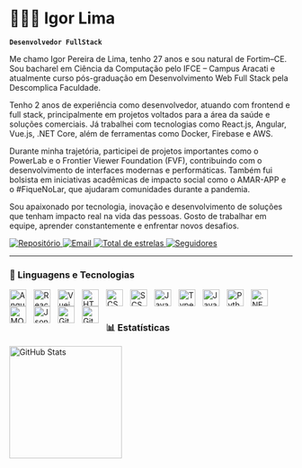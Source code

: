 # 👩🏻‍💻 Igor Lima

**`Desenvolvedor FullStack`**

Me chamo Igor Pereira de Lima, tenho 27 anos e sou natural de Fortim–CE. Sou bacharel em Ciência da Computação pelo IFCE – Campus Aracati e atualmente curso pós-graduação em Desenvolvimento Web Full Stack pela Descomplica Faculdade.

Tenho 2 anos de experiência como desenvolvedor, atuando com frontend e full stack, principalmente em projetos voltados para a área da saúde e soluções comerciais. Já trabalhei com tecnologias como React.js, Angular, Vue.js, .NET Core, além de ferramentas como Docker, Firebase e AWS.

Durante minha trajetória, participei de projetos importantes como o PowerLab e o Frontier Viewer Foundation (FVF), contribuindo com o desenvolvimento de interfaces modernas e performáticas. Também fui bolsista em iniciativas acadêmicas de impacto social como o AMAR-APP e o #FiqueNoLar, que ajudaram comunidades durante a pandemia.

Sou apaixonado por tecnologia, inovação e desenvolvimento de soluções que tenham impacto real na vida das pessoas. Gosto de trabalhar em equipe, aprender constantemente e enfrentar novos desafios.

<p align="left">
    <a href="https://github.com/IgorPLima?tab=repositories&sort=stargazers">
        <img 
            alt="Repositório" 
            title="Repositório" 
            src="https://custom-icon-badges.demolab.com/badge/-My%20Repos-blue?style=for-the-badge&logoColor=white&logo=repo"
        />
    </a>
    <a href="mailto:igorpereira201425@gmail.com">
        <img 
            alt="Email" 
            title="" 
            src="https://custom-icon-badges.demolab.com/badge/-hermione@spew.co.uk-red?style=for-the-badge&logo=mention&logoColor=white"
        />
    </a> 
    <a href="https://github.com/IgorPLima?tab=repositories&sort=stargazers">
        <img 
            alt="Total de estrelas" 
            title="Total de estrelas GitHub" 
            src="https://custom-icon-badges.demolab.com/github/stars/IgorPLima?color=55960c&style=for-the-badge&labelColor=488207&logo=star&label=estrelas"
        />
    </a>
    <a href="https://github.com/IgorPLima?tab=followers">
        <img 
            alt="Seguidores" 
            title="Me siga no GitHub" 
            src="https://custom-icon-badges.demolab.com/github/followers/IgorPLima?color=236ad3&labelColor=1155ba&style=for-the-badge&logo=github&label=Seguidores&logoColor=white"
        />
    </a>
</p>

---

### 🤖 Linguagens e Tecnologias

<img 
    align="left" 
    alt="Angular"
    title="Angular" 
    width="30px" 
    style="padding-right: 10px;" 
    src="https://cdn.jsdelivr.net/gh/devicons/devicon@latest/icons/angularjs/angularjs-original.svg"         
/>
          
<img 
    align="left" 
    alt="React" 
    title="React"
    width="30px" 
    style="padding-right: 10px;" 
    src="https://cdn.jsdelivr.net/gh/devicons/devicon@latest/icons/react/react-original.svg"
/>

<img 
    align="left" 
    alt="Vuejs"
    title="Vuejs" 
    width="30px" 
    style="padding-right: 10px;" 
    src="https://cdn.jsdelivr.net/gh/devicons/devicon@latest/icons/vuejs/vuejs-original.svg" 
/>

<img 
    align="left" 
    alt="HTML5" 
    title="HTML5"
    width="30px" 
    style="padding-right: 10px;" 
    src="https://cdn.jsdelivr.net/gh/devicons/devicon@latest/icons/html5/html5-original.svg" 
/>

<img 
    align="left" 
    alt="CSS3" 
    title="CSS3"
    width="30px" 
    style="padding-right: 10px;" 
    src="https://cdn.jsdelivr.net/gh/devicons/devicon@latest/icons/css3/css3-original.svg"
/>

<img 
    align="left" 
    alt="SCSS" 
    title="SCSS"
    width="30px" 
    style="padding-right: 10px;" 
    src="https://cdn.jsdelivr.net/gh/devicons/devicon@latest/icons/sass/sass-original.svg"
/>

<img 
    align="left" 
    alt="JavaScript" 
    title="JavaScript"
    width="30px" 
    style="padding-right: 10px;" 
    src="https://cdn.jsdelivr.net/gh/devicons/devicon@latest/icons/javascript/javascript-original.svg"
/>

<img 
    align="left" 
    alt="TypeScript" 
    title="TypeScript"
    width="30px" 
    style="padding-right: 10px;" 
    src="https://cdn.jsdelivr.net/gh/devicons/devicon@latest/icons/typescript/typescript-original.svg"
/>
 
<img 
    align="left" 
    alt="Java Spring Boot" 
    title="Java Spring Boot"
    width="30px" 
    style="padding-right: 10px;" 
    src="https://cdn.jsdelivr.net/gh/devicons/devicon@latest/icons/java/java-original.svg"
/>

<img 
    align="left" 
    alt="Python" 
    title="Python"
    width="30px" 
    style="padding-right: 10px;" 
    src="https://cdn.jsdelivr.net/gh/devicons/devicon@latest/icons/python/python-plain.svg"
/>

<img 
    align="left" 
    alt=".NET" 
    title=".NET"
    width="30px" 
    style="padding-right: 10px;" 
    src="https://cdn.jsdelivr.net/gh/devicons/devicon@latest/icons/dotnetcore/dotnetcore-original.svg"
/>

<img 
    align="left" 
    alt="MONGODB" 
    title="MONGODB"
    width="30px" 
    style="padding-right: 10px;" 
    src="https://cdn.jsdelivr.net/gh/devicons/devicon@latest/icons/mongodb/mongodb-original.svg"
/>

<img 
    align="left" 
    alt="Json" 
    title="Json"
    width="30px" 
    style="padding-right: 10px;" 
    src="https://cdn.jsdelivr.net/gh/devicons/devicon@latest/icons/json/json-original.svg"
/>

<img 
    align="left" 
    alt="Git" 
    title="Git"
    width="30px" 
    style="padding-right: 10px;" 
    src="https://cdn.jsdelivr.net/gh/devicons/devicon@latest/icons/git/git-original.svg"
/>

<img 
    align="left" 
    alt="GitHub" 
    title="GitHub"
    width="30px" 
    style="padding-right: 10px;" 
    src="https://cdn.jsdelivr.net/gh/devicons/devicon@latest/icons/github/github-original.svg"
/>

<!--<img 
    align="left" 
    alt="npm" 
    title="npm"
    width="30px" 
    style="padding-right: 10px;" 
    src="https://cdn.jsdelivr.net/gh/devicons/devicon@latest/icons/npm/npm-original-wordmark.svg"
/>-->
 
<!-- <img 
    align="left" 
    alt="yarn" 
    title="yarn"
    width="30px" 
    style="padding-right: 10px;" 
    src="https://cdn.jsdelivr.net/gh/devicons/devicon@latest/icons/yarn/yarn-original.svg"
/>-->

<br/>
<br/>

### 📊 Estatísticas

<p>
<!--   <img 
    align="left" 
    alt="GitHub Stats" 
    height="200" 
    style="padding-right: 10px;"
    src="https://github-readme-stats.vercel.app/api?username=IgorPLima&show_icons=true&theme=tokyonight&include_all_commits=true&locale=pt-br" 
  /> -->

<img 
      align="left" 
      alt="GitHub Stats" 
      height="200" 
      src="https://github-readme-stats.vercel.app/api/top-langs/?username=IgorPLima&theme=tokyonight&layout=compact&custom_title=Tecnologias&langs_count=9" 
  />

</p>

<!--
**IgorPLima/IgorPLima** is a ✨ _special_ ✨ repository because its `README.md` (this file) appears on your GitHub profile.

Here are some ideas to get you started:

- 🔭 I’m currently working on ...
- 🌱 I’m currently learning ...
- 👯 I’m looking to collaborate on ...
- 🤔 I’m looking for help with ...
- 💬 Ask me about ...
- 📫 How to reach me: ...
- 😄 Pronouns: ...
- ⚡ Fun fact: ...
-->
